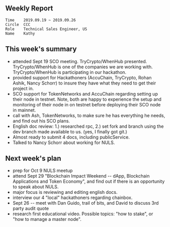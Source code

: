 ## Weekly Report
```
Time	2019.09.19 ~ 2019.09.26
Circle	CCC
Role	Technical Sales Engineer, US
Name	Kathy
```
## This week's summary 
- attended Sept 19 SCO meeting.  TryCrypto/WhenHub presented. TryCrypto/WhenHub is one of the companies we are working with. TryCrypto/WhenHub is participating in our hackathon.
- provided support for Hackathoners (AccuChain, TryCrypto, Rohan Ashik, Nancy Schorr) to insure they have what they need to get their project in.
- SCO support for TokenNetworks and AccuChain regarding setting up their node in testnet.  Note, both are happy to experience the setup and monitoring of their node in on testnet before deploying their SCO node in mainnet.
- call with Ash, TokenNetworks, to make sure he has everything he needs, and find out his SCO plans.
- English doc review: 1.) researched rpc, 2.) set fork and branch using the dev branch made available to us. (yes, I finally got git.)
- Almost ready to submit 4 docs, including publicService. 
- Talked to Nancy Schorr about working for NULS.

## Next week's plan
- prep for Oct 9 NULS meetup
- attend Sept 29 "Blockchain Impact Weekend -- dApp, Blockchain Applications and Token Economy", and find out if there is an opportunity to speak about NULS.
- major focus is reviewing and editing english docs. 
- interview our 4 "local" hackathoners regarding chainbox.
- Sept 26 -- meet with Dan Guido, trail of bits, and David to discuss 3rd party audit quote
- research first educational video. Possible topics: "how to stake", or "how to manage a master node".


